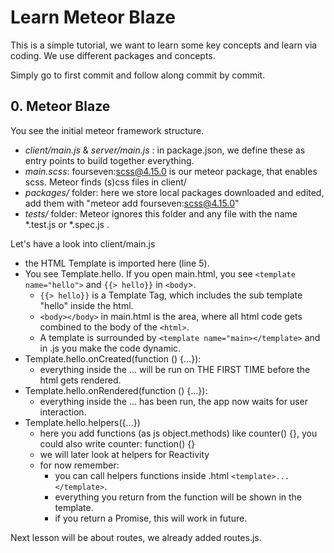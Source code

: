 # Learn Meteor Blaze
This is a simple tutorial, we want to learn some key concepts and learn via coding.
We use different packages and concepts.


Simply go to first commit and follow along commit by commit.

## 0. Meteor Blaze
You see the initial meteor framework structure.
- *client/main.js* & *server/main.js* : in package.json, we define these as entry points to build together everything.
- *main.scss*: fourseven:scss@4.15.0 is our meteor package, that enables scss. Meteor finds (s)css files in client/
- *packages/* folder: here we store local packages downloaded and edited, add them with "meteor add fourseven:scss@4.15.0"
- *tests/* folder: Meteor ignores this folder and any file with the name *.test.js or *.spec.js .

Let's have a look into client/main.js
- the HTML Template is imported here (line 5).
- You see Template.hello. If you open main.html, you see `<template name="hello">` and `{{> hello}}` in `<body`>.
  - `{{> hello}}` is a Template Tag, which includes the sub template "hello" inside the html.
  - `<body></body>` in main.html is the area, where all html code gets combined to the body of the `<html>`.
  - A template is surrounded by `<template name="main></template>` and in .js you make the code dynamic.
- Template.hello.onCreated(function () {...}):
  - everything inside the ... will be run on THE FIRST TIME before the html gets rendered.
- Template.hello.onRendered(function () {...}):
  - everything inside the ... has been run, the app now waits for user interaction.
- Template.hello.helpers({...})
  - here you add functions (as js object.methods) like counter() {}, you could also write counter: function() {}
  - we will later look at helpers for Reactivity
  - for now remember: 
    - you can call helpers functions inside .html `<template>...</template>`.
    - everything you return from the function will be shown in the template.
    - if you return a Promise, this will work in future.
  


Next lesson will be about routes, we already added routes.js.
